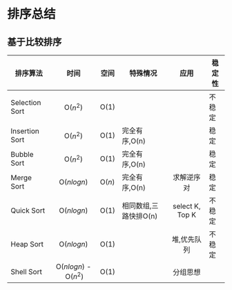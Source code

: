 # 排序总结

## 基于比较排序

| 排序算法           | 时间                    | 空间     | 特殊情况          | 应用              | 稳定性 |
| -------------- |:---------------------:| ------ | ------------- |:---------------:| --- |
| Selection Sort | O($n^2$)              | O($1$) |               |                 | 不稳定 |
| Insertion Sort | O($n^2$)              | O($1$) | 完全有序,O(n)     |                 | 稳定  |
| Bubble Sort    | O($n^2$)              | O($1$) | 完全有序,O(n)     |                 | 稳定  |
| Merge Sort     | O($nlogn$)            | O($n$) | 完全有序,O(n)     | 求解逆序对           | 稳定  |
| Quick Sort     | O($nlogn$)            | O($1$) | 相同数组,三路快排O(n) | select K, Top K | 不稳定 |
| Heap Sort      | O($nlogn$)            | O($1$) |               | 堆,优先队列          | 不稳定 |
| Shell Sort     | O($nlogn$) - O($n^2$) | O($1$) |               | 分组思想            |     |


